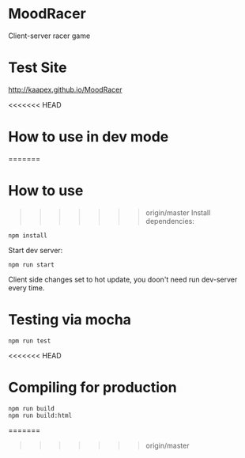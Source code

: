 # MoodRacer
Client-server racer game

# Test Site
http://kaapex.github.io/MoodRacer

<<<<<<< HEAD
# How to use in dev mode
=======
# How to use
>>>>>>> origin/master
Install dependencies:
```shell
npm install
```
Start dev server:
```shell
npm run start
```

Client side changes set to hot update, you doon't need run dev-server every time.
# Testing via mocha
```shell
npm run test
```
<<<<<<< HEAD

# Compiling for production
```shell
npm run build
npm run build:html
```


=======
>>>>>>> origin/master


